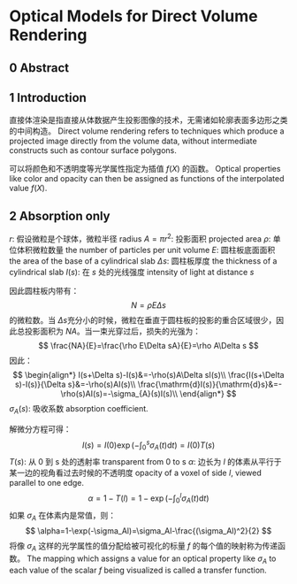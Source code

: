 # Optical Models for Direct Volume Rendering

## 0 Abstract

## 1 Introduction

直接体渲染是指直接从体数据产生投影图像的技术，无需诸如轮廓表面多边形之类的中间构造。
Direct volume rendering refers to techniques which produce a projected image directly from the volume data, without intermediate constructs such as contour surface polygons.

可以将颜色和不透明度等光学属性指定为插值 $f(X)$ 的函数。
Optical properties like color and opacity can then be assigned as functions of the interpolated value $f(X)$.

## 2 Absorption only

$r$: 假设微粒是个球体，微粒半径 radius
$A=\pi r^2$: 投影面积 projected area
$\rho$: 单位体积微粒数量 the number of particles per unit volume
$E$: 圆柱板底面面积 the area of the base of a cylindrical slab
$\Delta s$: 圆柱板厚度 the thickness of a cylindrical slab
$I(s)$: 在 $s$ 处的光线强度 intensity of light at distance $s$

因此圆柱板内带有：
$$
N=\rho E\Delta s
$$
的微粒数。当 $\Delta s$​ 充分小的时候，微粒在垂直于圆柱板的投影的重合区域很少，因此总投影面积为 $NA$。当一束光穿过后，损失的光强为：
$$
\frac{NA}{E}=\frac{\rho E\Delta sA}{E}=\rho A\Delta s
$$
因此：
$$
\begin{align*}
I(s+\Delta s)-I(s)&=-\rho(s)A\Delta sI(s)\\
\frac{I(s+\Delta s)-I(s)}{\Delta s}&=-\rho(s)AI(s)\\
\frac{\mathrm{d}I(s)}{\mathrm{d}s}&=-\rho(s)AI(s)=-\sigma_{A}(s)I(s)\\
\end{align*}
$$
$\sigma_{A}(s)$: 吸收系数 absorption coefficient.

解微分方程可得：
$$
I(s)=I(0)\exp({-\int_0^s\sigma_A(t)\mathrm{d}t})=I(0)T(s)
$$
$T(s)$: 从 0 到 s 处的透射率 transparent from 0 to s
$\alpha$: 边长为 $l$ 的体素从平行于某一边的视角看过去时候的不透明度 opacity of a voxel of side $l$, viewed parallel to one edge.
$$
\alpha=1-T(l)=1-\exp({-\int_0^l\sigma_A(t)\mathrm{d}t})
$$
如果 $\sigma_A$ 在体素内是常值，则：
$$
\alpha=1-\exp(-\sigma_Al)=\sigma_Al-\frac{(\sigma_Al)^2}{2}
$$
将像 $\sigma_A$ 这样的光学属性的值分配给被可视化的标量 $f$ 的每个值的映射称为传递函数。
The mapping which assigns a value for an optical property like $\sigma_A$ to each value of the scalar $f$ being visualized is called a transfer function.











